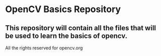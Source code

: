 # OpenCV Basics Repository

This repository will contain all the files that will be used to learn the basics of opencv. 
---
All the rights reserved for opencv.org
